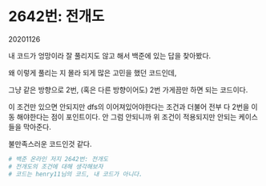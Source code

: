 # 2642번: 전개도

20201126

내 코드가 엉망이라 잘 풀리지도 않고 해서 백준에 있는 답을 찾아봤다.

왜 이렇게 풀리는 지 몰라 되게 많은 고민을 했던 코드인데, 

그냥 같은 방향으로 2번, (혹은 다른 방향이어도) 2번 가게끔만 하면 되는 코드이다.

이 조건만 있으면 안되지만 dfs의 이어져있어야한다는 조건과 더불어 전부 다 2번을 이동 해야한다는 점이 포인트이다. 안 그럼 안되니까 위 조건이 적용되지만 안되는 케이스들을 막아준다.

불만족스러운 코드인것 같다.

~~~python
# 백준 온라인 저지 2642번: 전개도
# 전개도의 조건에 대해 생각해보자
# 코드는 henry11님의 코드, 내 코드가 아니다.
~~~